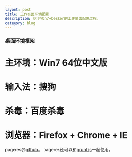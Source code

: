 ```yaml
---
layout: post
title: 工作桌面环境配置
description: 给予Win7+Desker的工作桌面配置过程。
category: blog
---
```


### 桌面环境框架

# 主环境：Win7 64位中文版
# 输入法：搜狗
# 杀毒：百度杀毒
# 浏览器：Firefox + Chrome + IE



pageres@[github](https://github.com/sindresorhus/pageres)。
pageres还可以和[grunt.js](https://github.com/sindresorhus/grunt-pageres)一起使用。
